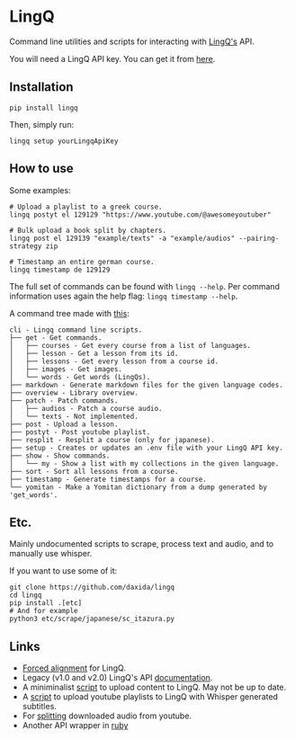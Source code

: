 # LingQ

Command line utilities and scripts for interacting with [LingQ's](https://www.lingq.com/) API.

You will need a LingQ API key. You can get it from [here](https://www.lingq.com/en/accounts/apikey/).

## Installation

```
pip install lingq
```

Then, simply run:

```
lingq setup yourLingqApiKey
```

## How to use

Some examples:
```
# Upload a playlist to a greek course.
lingq postyt el 129129 "https://www.youtube.com/@awesomeyoutuber"

# Bulk upload a book split by chapters.
lingq post el 129139 "example/texts" -a "example/audios" --pairing-strategy zip

# Timestamp an entire german course.
lingq timestamp de 129129
```

The full set of commands can be found with `lingq --help`. 
Per command information uses again the help flag: `lingq timestamp --help`.

A command tree made with [this](https://github.com/whwright/click-command-tree):
```
cli - Lingq command line scripts.
├── get - Get commands.
│   ├── courses - Get every course from a list of languages.
│   ├── lesson - Get a lesson from its id.
│   ├── lessons - Get every lesson from a course id.
│   ├── images - Get images.
│   └── words - Get words (LingQs).
├── markdown - Generate markdown files for the given language codes.
├── overview - Library overview.
├── patch - Patch commands.
│   ├── audios - Patch a course audio.
│   └── texts - Not implemented.
├── post - Upload a lesson.
├── postyt - Post youtube playlist.
├── resplit - Resplit a course (only for japanese).
├── setup - Creates or updates an .env file with your LingQ API key.
├── show - Show commands.
│   └── my - Show a list with my collections in the given language.
├── sort - Sort all lessons from a course.
├── timestamp - Generate timestamps for a course.
└── yomitan - Make a Yomitan dictionary from a dump generated by 'get_words'.
```

## Etc.

Mainly undocumented scripts to scrape, process text and audio, and to manually use whisper.

If you want to use some of it:

```
git clone https://github.com/daxida/lingq
cd lingq
pip install .[etc]
# And for example
python3 etc/scrape/japanese/sc_itazura.py
```

## Links

- [Forced alignment](https://github.com/daxida/lingq-fa) for LingQ.
- Legacy (v1.0 and v2.0) LingQ's API [documentation](https://www.lingq.com/apidocs/index.html).
- A miniminalist [script](https://github.com/paulywill/lingq_upload) to upload content to LingQ. May not be up to date.
- A [script](https://github.com/justbrendo/lingq-yt) to upload youtube playlists to LingQ with Whisper generated subtitles.
- For [splitting](https://gist.github.com/Ashwinning/a9677b5b3afa426667d979b36c019b04) downloaded audio from youtube.
- Another API wrapper in [ruby](https://github.com/evizitei/lingq)
